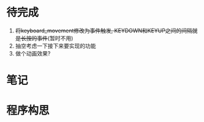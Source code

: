 # 待完成
1. ~~将keyboard_movement修改为事件触发, KEYDOWN和KEYUP之间的间隔就是长按的事件~~(暂时不用)
2. 抽空考虑一下接下来要实现的功能
3. 做个动画效果?

#  笔记


# 程序构思

